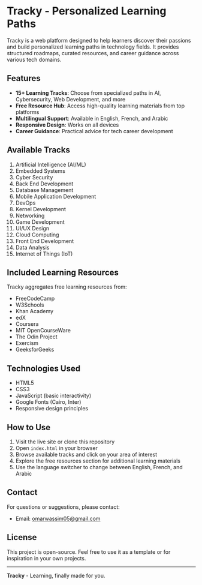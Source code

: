 # Tracky - Personalized Learning Paths



Tracky is a web platform designed to help learners discover their passions and build personalized learning paths in technology fields. It provides structured roadmaps, curated resources, and career guidance across various tech domains.

## Features

- **15+ Learning Tracks**: Choose from specialized paths in AI, Cybersecurity, Web Development, and more
- **Free Resource Hub**: Access high-quality learning materials from top platforms
- **Multilingual Support**: Available in English, French, and Arabic
- **Responsive Design**: Works on all devices
- **Career Guidance**: Practical advice for tech career development

## Available Tracks

1. Artificial Intelligence (AI/ML)
2. Embedded Systems
3. Cyber Security
4. Back End Development
5. Database Management
6. Mobile Application Development
7. DevOps
8. Kernel Development
9. Networking
10. Game Development
11. UI/UX Design
12. Cloud Computing
13. Front End Development
14. Data Analysis
15. Internet of Things (IoT)

## Included Learning Resources

Tracky aggregates free learning resources from:
- FreeCodeCamp
- W3Schools
- Khan Academy
- edX
- Coursera
- MIT OpenCourseWare
- The Odin Project
- Exercism
- GeeksforGeeks

## Technologies Used

- HTML5
- CSS3
- JavaScript (basic interactivity)
- Google Fonts (Cairo, Inter)
- Responsive design principles


## How to Use

1. Visit the live site or clone this repository
2. Open `index.html` in your browser
3. Browse available tracks and click on your area of interest
4. Explore the free resources section for additional learning materials
5. Use the language switcher to change between English, French, and Arabic

## Contact

For questions or suggestions, please contact:
- Email: [omarwassim05@gmail.com](mailto:omarwassim05@gmail.com)

## License

This project is open-source. Feel free to use it as a template or for inspiration in your own projects.

---

**Tracky** - Learning, finally made for you.
